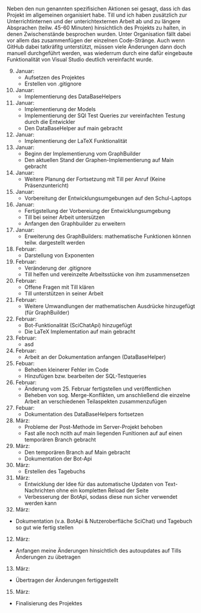Neben den nun genannten spezifisichen Aktionen sei gesagt, dass ich das Projekt im allgemeinen organisiert habe. Till und ich haben zusätzlich zur Unterrichtinternen und der unterichtexternen Arbeit ab und zu längere Absprachen (teilw. 45-60 Minuten) hinsichtlich des Projekts zu halten, in denen Zwischenstände besprochen wurden. Unter Organisation fällt dabei vor allem das zusammenfügen der einzelnen Code-Stränge. Auch wenn GitHub dabei tatkräfitg unterstützt, müssen viele Änderungen dann doch manuell durchgeführt werden, was wiederrum durch eine dafür eingebaute Funktionalität von Visual Studio deutlich vereinfacht wurde.

09. Januar:
    - Aufsetzen des Projektes
    - Erstellen von .gitignore
12. Januar:
    - Implementierung des DataBaseHelpers
13. Januar:
    - Implementierung der Models
    - Implementierung der SQl Test Queries zur vereinfachten Testung durch die Entwickler
    - Den DataBaseHelper auf main gebracht
17. Januar:
    - Implementierung der LaTeX Funktionalität
20. Januar:
    - Beginn der Implementierung vom GraphBuilder
    - Den aktuellen Stand der Graphen-Implementierung auf Main gebracht
22. Januar:
    - Weitere Planung der Fortsetzung mit Till per Anruf (Keine Präsenzuntericht)
24. Januar:
    - Vorbereitung der Entwicklungsumgebungen auf den Schul-Laptops
29. Januar:
    - Fertigstellung der Vorbereiung der Entwicklungsumgebung
    - Till bei seiner Arbeit untersützen
    - Anfangen den Graphbuilder zu erweitern
31. Januar:
    - Erweiterung des GraphBuilders: mathematische Funktionen können teilw. dargestellt werden
05. Februar:
    - Darstellung von Exponenten
07. Februar:
    - Veränderung der .gitignore
    - Till helfen und vereinzelte Arbeitsstücke von ihm zusammensetzen
12. Februar:
    - Offene Fragen mit Till klären
    - Till unterstützen in seiner Arbeit
14. Februar:
    - Weitere Umwandlungen der mathematischen Ausdrücke hinzugefügt (für GraphBuilder)
17. Februar:
    - Bot-Funktionalität (SciChatApi) hinzugefügt
    - Die LaTeX Implementation auf main gebracht
19. Februar:
    - asd
21. Februar:
    - Arbeit an der Dokumentation anfangen (DataBaseHelper)
25. Febuar:
    - Beheben kleinerer Fehler im Code
    - Hinzufügen bzw. bearbeiten der SQL-Testqueries
26. Februar:
    - Änderung vom 25. Februar fertigstellen und veröffentlichen
    - Beheben von sog. Merge-Konflikten, um anschließend die einzelne Arbeit an verschiedenen Teilaspekten zusammenzufügen
28. Febuar:
    - Dokumentation des DataBaseHelpers fortsetzen
04. März:
    - Probleme der Post-Methode im Server-Projekt behoben
    - Fast alle noch ncith auf main liegenden Funltionen auf auf einen temporären Branch gebracht
06. März:
    - Den temporären Branch auf Main gebracht
    - Dokumentation der Bot-Api
07. März:
    - Erstellen des Tagebuchs
10. März:
    - Entwicklung der Idee für das automatische Updaten von Text-Nachrichten ohne ein kompletten Reload der Seite
    - Verbesserung der BotApi, sodass diese nun sicher verwendet werden kann
11. März:
  - Dokumentation (v.a. BotApi & Nutzeroberfläche SciChat) und Tagebuch so gut wie fertig stellen
12. März:
  - Anfangen meine Änderungen hinsichtlich des autoupdates auf Tills Änderungen zu übetragen
13. März:
  - Übertragen der Änderungen fertiggestellt
15. März:
  - Finalisierung des Projektes
